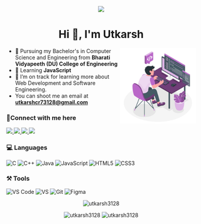 <!-- ![header](https://capsule-render.vercel.app/api?type=waving&color=gradient&height=280&section=header&text=Hello%20Everybody&fontSize=60&animation=fadeIn) -->
<p align="center">
  <img src="https://capsule-render.vercel.app/api?type=waving&color=gradient&height=150&text=Hello%20Everybody&section=header&fontSize=50&animation=fadeIn"/>
</p>

<h1 align="center">Hi 👋, I'm Utkarsh</h1>

<!-- <img align="right" alt="img" width="30%" src="https://cdn.dribbble.com/users/1162077/screenshots/3848914/programmer.gif"></img> -->
<img align="right" alt="img" width="40%" src=images/Programming-amico.svg></img>

- :school: Pursuing my Bachelor's in Computer Science and Engineering from **Bharati Vidyapeeth (DU) College of Engineering**
- :book: Learning **JavaScript**
- 🌱 I’m on track for learning more about Web Development and Software Engineering.
- You can shoot me an email at **utkarshcr73128@gmail.com**
<!-- - ✍️ In my free time, I pursue Reading and watching Anime as hobbies. -->


### 🤝Connect with me here
<!-- <p align="center"> -->
	
  <a href="https://www.instagram.com/_.utkarsh10/">
    <img src="https://img.shields.io/badge/Instagram-E4405F?style=for-the-badge&logo=instagram&logoColor=white" />
  </a>
	<a href="https://www.linkedin.com/in/utkarshkumar3128/">
		<img src="https://img.shields.io/badge/LinkedIn-0077B5?style=for-the-badge&logo=linkedin&logoColor=white" />
	</a>
	<a href="https://twitter.com/utkarshcr73128">
		<img src="https://img.shields.io/badge/Twitter-1DA1F2?style=for-the-badge&logo=twitter&logoColor=white" />
	</a>
  <a href="https://www.facebook.com/profile.php?id=100012449179011">
    <img src="https://img.shields.io/badge/Facebook-1877F2?style=for-the-badge&logo=facebook&logoColor=white" />
  </a>
<!--  </p> -->

### 💻 Languages

![C](https://img.shields.io/badge/C-00599C?style=for-the-badge&logo=c&logoColor=white)
![C++](https://img.shields.io/badge/C%2B%2B-00599C?style=for-the-badge&logo=c%2B%2B&logoColor=white)
![Java](https://img.shields.io/badge/Java-ED8B00?style=for-the-badge&logo=java&logoColor=white)
![JavaScript](https://img.shields.io/badge/JavaScript-323330?style=for-the-badge&logo=javascript&logoColor=F7DF1E)
![HTML5](https://img.shields.io/badge/HTML5-E34F26?style=for-the-badge&logo=html5&logoColor=white)
![CSS3](https://img.shields.io/badge/CSS3-1572B6?style=for-the-badge&logo=css3&logoColor=white)

### ⚒️ Tools

![VS Code](https://img.shields.io/badge/Visual_Studio_Code-0078D4?style=for-the-badge&logo=visual%20studio%20code&logoColor=white)
![VS](https://img.shields.io/badge/Visual_Studio-5C2D91?style=for-the-badge&logo=visual%20studio&logoColor=white)
![Git](https://img.shields.io/badge/Git-F05032?style=for-the-badge&logo=git&logoColor=white)
![Figma](https://img.shields.io/badge/Figma-F24E1E?style=for-the-badge&logo=figma&logoColor=white)

<p align="center"><img width="50%" src="https://github-readme-stats.vercel.app/api/top-langs?username=utkarsh3128&show_icons=true&locale=en&layout=compact&theme=radical" alt="utkarsh3128"/></p>

<p align="center">
        <img width="48%" src="https://github-readme-stats.vercel.app/api?username=utkarsh3128&show_icons=true&theme=tokyonight" alt="utkarsh3128" />
	<img width="48%" src="https://github-readme-streak-stats.herokuapp.com/?user=utkarsh3128&&theme=radical" alt="utkarsh3128" />
</p>
<!-- ![Anurag's GitHub stats](https://github-readme-stats.vercel.app/api?username=utkarsh3128&show_icons=true&theme=radical) -->

<!-- ![Snake animation](https://github.com/utkarsh3128/utkarsh3128/blob/output/github-contribution-grid-snake.svg) -->
